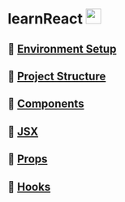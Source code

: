# learnReact <img src="https://github.com/scotth82/learnReact/assets/99236100/5206c30d-5cd4-4bcc-b87e-39327f2b6f79" height=30, width=30> 

## 🍬 [Environment Setup](0.1_enviornment_setup.md)
## 🍬 [Project Structure](0.2_project_structure.md)
## 🍬 [Components](0.3_components.md)
## 🍬 [JSX](0.4_jsx.md)
## 🍬 [Props](0.5_props.md)
## 🍬 [Hooks](0.6_hooks.md)
